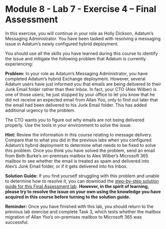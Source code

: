 # Module 8 - Lab 7 - Exercise 4 – Final Assessment

In this exercise, you will continue in your role as Holly Dickson, Adatum’s Messaging Administrator. You have been tasked with resolving a messaging issue in Adatum’s newly configured hybrid deployment. 

You should use all the skills you have learned during this course to identify the issue and mitigate the following problem that Adatum is currently experiencing:

**Problem:** In your role as Adatum’s Messaging Administrator, you have completed Adatum’s hybrid Exchange deployment. However, several Adatum users have just informed you that emails are being delivered to their Junk Email folder rather than their Inbox. In fact, your CTO (Alex Wilber) is one of those users; he just stopped by your office to let you know that he did not receive an expected email from Allan Yoo, only to find out later that the email had been delivered to his Junk Email folder. This has added additional urgency to the problem.

The CTO wants you to figure out why emails are not being delivered properly. Use the tools in your environment to solve the issue. 
 

**Hint:** Review the information in this course relating to message delivery. Compare that to what you did in the previous labs when you configured Adatum’s hybrid deployment to determine what needs to be fixed to solve this problem. Once you think you have solved the problem, send an email from Beth Burke’s on-premises mailbox to Alex Wilber’s Microsoft 365 mailbox to see whether the email is treated as spam and delivered into Alex’s Junk Email folder, or if it gets delivered into his Inbox.


**Solution Guide:** If you find yourself struggling with this problem and unable to determine how to resolve it, you can download the [step-by-step solution guide for this Final Assessment lab](https://github.com/MicrosoftLearning/MS-203T00-Microsoft-365-Messaging/blob/master/Allfiles/MS-203T00-Lab09-Ex4-Final%20Assessment%20Solution%20Guide.pdf). **However, in the spirit of learning, please try to resolve the issue on your own using the knowledge you have acquired in this course before turning to the solution guide.**

 

**Reminder:** Once you have finished with this lab, you should return to the previous lab exercise and complete Task 3, which tests whether the mailbox migration of Allan Yoo’s on-premises mailbox to Microsoft 365 was successful. 

 

 

 

 
